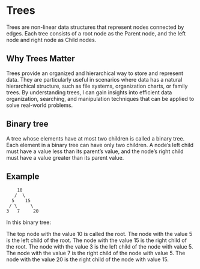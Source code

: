 # Trees

Trees are non-linear data structures that represent nodes connected by edges. Each tree consists of a root node as the Parent node, and the left node and right node as Child nodes.

## Why Trees Matter

Trees provide an organized and hierarchical way to store and represent data. They are particularly useful in scenarios where data has a natural hierarchical structure, such as file systems, organization charts, or family trees. By understanding trees, I can gain insights into efficient data organization, searching, and manipulation techniques that can be applied to solve real-world problems.

## Binary tree

A tree whose elements have at most two children is called a binary tree. Each element in a binary tree can have only two children. A node’s left child must have a value less than its parent’s value, and the node’s right child must have a value greater than its parent value.

## Example

        10
       /  \
      5    15
     / \     \
    3   7     20
In this binary tree:

The top node with the value 10 is called the root.
The node with the value 5 is the left child of the root.
The node with the value 15 is the right child of the root.
The node with the value 3 is the left child of the node with value 5.
The node with the value 7 is the right child of the node with value 5.
The node with the value 20 is the right child of the node with value 15.
